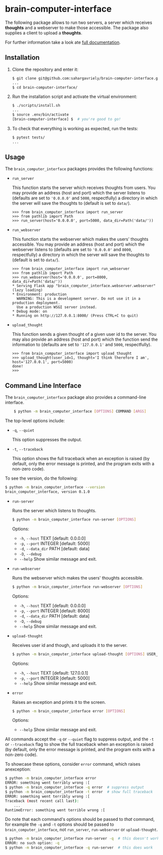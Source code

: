 # brain-computer-interface

The following package allows to run two servers, a server which receives __thoughts__ and a webserver to make those accessible.
The package also supplies a client to upload a __thoughts__.

For further information take a look ate [full documentation](https://brain-computer-interface.readthedocs.io/en/latest/).


## Installation

1. Clone the repository and enter it:

    ```sh
    $ git clone git@github.com:sahargavriely/brain-computer-interface.git
    ...
    $ cd brain-computer-interface/
    ```

2. Run the installation script and activate the virtual environment:

    ```sh
    $ ./scripts/install.sh
    ...
    $ source .env/bin/activate
    [brain-computer-interface] $  # you're good to go!
    ```

3. To check that everything is working as expected, run the tests:

    ```sh
    $ pytest tests/
    ...
    ```


## Usage

The `brain_computer_interface` packages provides the following functions:

- `run_server`

    This function starts the server which receives thoughts from users.
    You may provide an address (host and port) which the server listens to (defaults are set to ``'0.0.0.0'`` and ``5000``, respectfully) a directory in which the server will save the thoughts to (default is set to ``data/``). 

    ```pycon
    >>> from brain_computer_interface import run_server
    >>> from pathlib import Path
    >>> run_server(host='0.0.0.0', port=5000, data_dir=Path('data/'))

    ```

- `run_webserver`

    This function starts the webserver which makes the users' thoughts accessible.
    You may provide an address (host and port) which the webserver listens to (defaults are set to ``'0.0.0.0'`` and ``8000``, respectfully) a directory in which the server will save the thoughts to (default is set to ``data/``). 

    ```pycon
    >>> from brain_computer_interface import run_webserver
    >>> from pathlib import Path
    >>> run_webserver(host='0.0.0.0', port=8000, data_dir=Path('data/'))
    * Serving Flask app "brain_computer_interface.webserver.webserver" (lazy loading)
    * Environment: production
      WARNING: This is a development server. Do not use it in a production deployment.
      Use a production WSGI server instead.
    * Debug mode: on
    * Running on http://127.0.0.1:8000/ (Press CTRL+C to quit)

    ```

- `upload_thought`

    This function sends a given thought of a given user id to the server.
    You may also provide an address (host and port) which the function send the information to (defaults are set to ``'127.0.0.1'`` and ``5000``, respectfully). 

    ```pycon
    >>> from brain_computer_interface import upload_thought
    >>> upload_thought(user_id=1, thought='I think therefore I am', host='127.0.0.1', port=5000)
    done!
    >>>
    ```


## Command Line Interface

The `brain_computer_interface` package also provides a command-line interface.
```sh
    $ python -m brain_computer_interface [OPTIONS] COMMAND [ARGS]
```

The top-level options include:

- ``-q``, ``--quiet``

    This option suppresses the output.

- ``-t``, ``--traceback``

    This option shows the full traceback when an exception is raised (by
    default, only the error message is printed, and the program exits with a
    non-zero code).

To see the version, do the following:

```sh
$ python -m brain_computer_interface --version
brain_computer_interface, version 0.1.0
```

- ``run-server``

    Runs the server which listens to thoughts.

    ```sh
    $ python -m brain_computer_interface run-server [OPTIONS]
    ```
    Options:
    - ``-h``, ``--host`` TEXT      [default: 0.0.0.0]
    - ``-p``, ``--port`` INTEGER   [default: 5000]
    - ``-d``, ``--data_dir`` PATH  [default: data]
    - ``-D``, ``--debug``
    - ``--help``                   Show similar message and exit.

- `run-webserver`

    Runs the webserver which makes the users' thoughts accessible.

    ```sh
    $ python -m brain_computer_interface run-webserver [OPTIONS]
    ```
    Options:
    - ``-h``, ``--host`` TEXT      [default: 0.0.0.0]
    - ``-p``, ``--port`` INTEGER   [default: 8000]
    - ``-d``, ``--data_dir`` PATH  [default: data]
    - ``-D``, ``--debug``
    - ``--help``                   Show similar message and exit.

- `upload-thought`

    Receives user id and though, and uploads it to the server.

    ```sh
    $ python -m brain_computer_interface upload-thought [OPTIONS] USER_ID THOUGHT
    ```

    Options:
    - ``-h``, ``--host`` TEXT     [default: 127.0.0.1]
    - ``-p``, ``--port`` INTEGER  [default: 5000]
    - ``--help``                  Show similar message and exit.

- `error`

    Raises an exception and prints it to the screen.

    ```sh
    $ python -m brain_computer_interface error [OPTIONS]
    ```

    Options:
    - ``--help``                  Show similar message and exit.

All commands accept the `-q` or `--quiet` flag to suppress output, and the `-t`
or `--traceback` flag to show the full traceback when an exception is raised
(by default, only the error message is printed, and the program exits with a
non-zero code).

To showcase these options, consider `error` command, which raises anexception:

```sh
$ python -m brain_computer_interface error
ERROR: something went terribly wrong :[
$ python -m brain_computer_interface -q error  # suppress output
$ python -m brain_computer_interface -t error  # show full traceback
ERROR: something went terribly wrong :[
Traceback (most recent call last):
    ...
RuntimeError: something went terrible wrong :[
```

Do note that each command's options should be passed to *that* command, for example the `-q` and `-t` options should be passed to `brain_computer_interface`, not `run_server`, `run-webserver` or `upload-thought`.

```sh
$ python -m brain_computer_interface run-server -q  # this doesn't work
ERROR: no such option: -q
$ python -m brain_computer_interface -q run-server  # this does work
```
